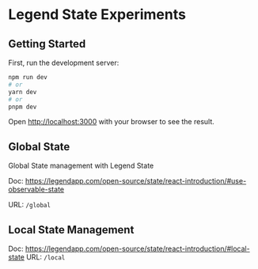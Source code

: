 # Legend State Experiments

## Getting Started

First, run the development server:

```bash
npm run dev
# or
yarn dev
# or
pnpm dev
```

Open [http://localhost:3000](http://localhost:3000) with your browser to see the result.

## Global State

Global State management with Legend State

Doc: https://legendapp.com/open-source/state/react-introduction/#use-observable-state

URL: `/global`

## Local State Management

Doc: https://legendapp.com/open-source/state/react-introduction/#local-state
URL: `/local`
